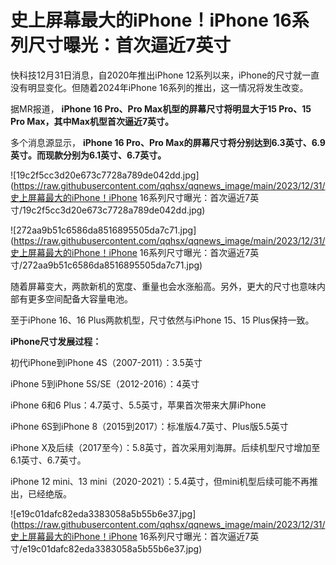 # 史上屏幕最大的iPhone！iPhone 16系列尺寸曝光：首次逼近7英寸

快科技12月31日消息，自2020年推出iPhone 12系列以来，iPhone的尺寸就一直没有明显变化。但随着2024年iPhone
16系列的推出，这一情况将发生改变。

据MR报道， **iPhone 16 Pro、Pro Max机型的屏幕尺寸将明显大于15 Pro、15 Pro Max，其中Max机型首次逼近7英寸。**

多个消息源显示， **iPhone 16 Pro、Pro Max的屏幕尺寸将分别达到6.3英寸、6.9英寸。而现款分别为6.1英寸、6.7英寸。**

![19c2f5cc3d20e673c7728a789de042dd.jpg](https://raw.githubusercontent.com/qqhsx/qqnews_image/main/2023/12/31/史上屏幕最大的iPhone！iPhone 16系列尺寸曝光：首次逼近7英寸/19c2f5cc3d20e673c7728a789de042dd.jpg)

![272aa9b51c6586da8516895505da7c71.jpg](https://raw.githubusercontent.com/qqhsx/qqnews_image/main/2023/12/31/史上屏幕最大的iPhone！iPhone 16系列尺寸曝光：首次逼近7英寸/272aa9b51c6586da8516895505da7c71.jpg)

随着屏幕变大，两款新机的宽度、重量也会水涨船高。另外，更大的尺寸也意味内部有更多空间配备大容量电池。

至于iPhone 16、16 Plus两款机型，尺寸依然与iPhone 15、15 Plus保持一致。

**iPhone尺寸发展过程：**

初代iPhone到iPhone 4S（2007-2011）：3.5英寸

iPhone 5到iPhone 5S/SE（2012-2016）：4英寸

iPhone 6和6 Plus：4.7英寸、5.5英寸，苹果首次带来大屏iPhone

iPhone 6S到iPhone 8（2015到2017）：标准版4.7英寸、Plus版5.5英寸

iPhone X及后续（2017至今）：5.8英寸，首次采用刘海屏。后续机型尺寸增加至6.1英寸、6.7英寸。

iPhone 12 mini、13 mini（2020-2021）：5.4英寸，但mini机型后续可能不再推出，已经绝版。

![e19c01dafc82eda3383058a5b55b6e37.jpg](https://raw.githubusercontent.com/qqhsx/qqnews_image/main/2023/12/31/史上屏幕最大的iPhone！iPhone 16系列尺寸曝光：首次逼近7英寸/e19c01dafc82eda3383058a5b55b6e37.jpg)


